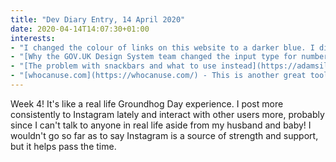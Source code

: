 ```yaml
---
title: "Dev Diary Entry, 14 April 2020"
date: 2020-04-14T14:07:30+01:00
interests:
- "I changed the colour of links on this website to a darker blue. I didn't realise it but the pale blue (#1E88E5) I was using gave a poor colour contrast against my white (#FFF) background that didn't meet the WCAG 2.0 level AA. Now with #391FE7 it's AAA."
- "[Why the GOV.UK Design System team changed the input type for numbers](https://technology.blog.gov.uk/2020/02/24/why-the-gov-uk-design-system-team-changed-the-input-type-for-numbers/) - The digital teams at GOV.UK do some great work, including this on why they moved away from the input type for numbers and replaced it with 'inputmode'."
- "[The problem with snackbars and what to use instead](https://adamsilver.io/articles/the-problem-with-snackbars-and-what-to-use-instead/) - Snackbars are the little tooltips of information that appear and disappear as you interact with a page. I'd always felt they were sometimes unhelpful because they vanish so quickly and this post gives a lot of good reasons to avoid them."
- "[whocanuse.com](https://whocanuse.com/) - This is another great tool for working with colour contrast and gives additional information on different vision types than my go-to WebAIM one."
---
```


Week 4! It's like a real life Groundhog Day experience. I post more consistently to Instagram lately and interact with other users more, probably since I can't talk to anyone in real life aside from my husband and baby! I wouldn't go so far as to say Instagram is a source of strength and support, but it helps pass the time.

